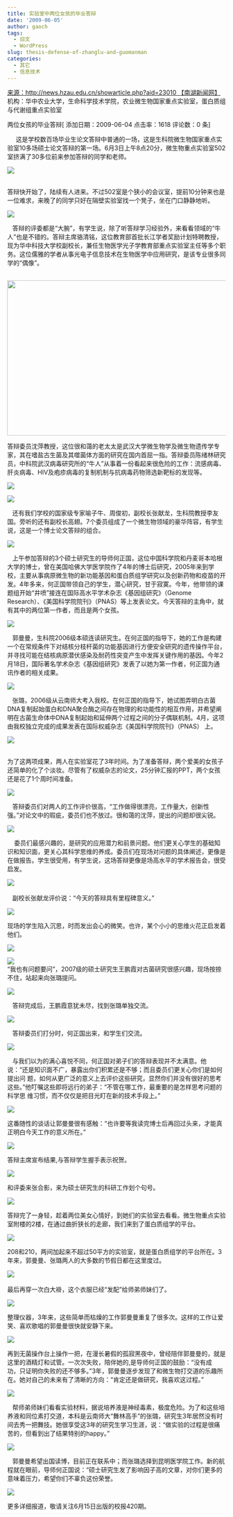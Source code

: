 ```yaml
---
title: 实验室中两位女孩的毕业答辩
date: '2009-06-05'
author: gaoch
tags:
  - 旧文
  - WordPress
slug: thesis-defense-of-zhanglu-and-guomanman
categories:
  - 其它
  - 信息技术
---
```


[来源：http://news.hzau.edu.cn/showarticle.php?aid=23010
【南湖新闻网】](http://news.hzau.edu.cn/showarticle.php?aid=23010)  
机构：华中农业大学，生命科学技术学院，农业微生物国家重点实验室，蛋白质组与代谢组重点实验室  
  
两位女孩的毕业答辩\[ 添加日期：2009-06-04 点击率：1618 评论数：0 条\]

    
这是学校数百场毕业生论文答辩中普通的一场，这是生科院微生物国家重点实验室10多场硕士论文答辩的第一场。6月3日上午8点20分，微生物重点实验室502室挤满了30多位前来参加答辩的同学和老师。

![](http://news.hzau.edu.cn/attachments/200906//20090604123039819.jpg)

     
答辩快开始了，陆续有人进来。不过502室是个狭小的会议室，提前10分钟来也是一位难求，来晚了的同学只好在隔壁实验室找一个凳子，坐在门口静静地听。

![](http://news.hzau.edu.cn/attachments/200906//20090604123109441.jpg)

  
答辩的评委都是“大腕”，有学生说，除了听答辩学习经验外，来看看领域的“牛人”也是不错的。答辩主席骆清铭，这位教育部首批长江学者奖励计划特聘教授，
现为华中科技大学校副校长，兼任生物医学光子学教育部重点实验室主任等多个职务。这位儒雅的学者从事光电子信息技术在生物医学中应用研究，是该专业很多同
学的“偶像”。

  
<img src="http://news.hzau.edu.cn/attachments/200906//20090604123129488.jpg" width="556" height="358" />

答辩委员沈萍教授，这位很和蔼的老太太是武汉大学微生物学及微生物遗传学专家，其在嗜盐古生菌及其噬菌体方面的研究在国内首屈一指。答辩委员陈绪林研究
员，中科院武汉病毒研究所的“牛人”从事着一份看起来很危险的工作：流感病毒、肝炎病毒、HIV及疱疹病毒的复制机制与抗病毒药物筛选新靶标的发现等。

![](http://news.hzau.edu.cn/attachments/200906//20090604123153552.jpg)

![](http://news.hzau.edu.cn/attachments/200906//20090604123202826.jpg)

  
还有我们学校的国家级专家喻子牛、周俊初，副校长张献龙，生科院教授李友国。旁听的还有副校长高翅。7个委员组成了一个微生物领域的豪华阵容，有学生说，这是一个博士论文答辩的组合。

![](http://news.hzau.edu.cn/attachments/200906//20090604123228814.jpg)

  
上午参加答辩的3个硕士研究生的导师何正国，这位中国科学院和丹麦哥本哈根大学的博士，曾在美国哈佛大学医学院作了4年的博士后研究，2005年来到学
校，主要从事病原微生物的新功能基因和蛋白质组学研究以及创新药物和疫苗的开发。4年多来，何正国带领自己的学生，潜心研究，甘于寂寞。今年，他带领的课
题组开始“井喷”接连在国际高水平学术杂志《基因组研究》（Genome
Research）、《美国科学院院刊》（PNAS）等上发表论文。今天答辩的主角中，就有其中的两位第一作者，而且是两个女孩。

![](http://news.hzau.edu.cn/attachments/200906//20090604123252694.jpg)

  
郭曼曼，生科院2006级本硕连读研究生。在何正国的指导下，她的工作是构建一个在常规条件下对结核分枝杆菌的功能基因进行方便安全研究的遗传操作平台，
并寻找可能在结核病原潜伏感染及耐药性突变产生中发挥关键作用的基因。今年2月18日，国际著名学术杂志《基因组研究》发表了以她为第一作者，何正国为通
讯作者的相关成果。

![](http://news.hzau.edu.cn/attachments/200906//20090604123310958.jpg)

  
张璐，2006级从云南师大考入我校。在何正国的指导下，她试图弄明白古菌DNA复制起始蛋白和DNA聚合酶之间存在物理的和功能性的相互作用，并希望阐
明在古菌生命体中DNA复制起始和延伸两个过程之间的分子偶联机制。4月，这项由我校独立完成的成果发表在国际权威杂志《美国科学院院刊》（PNAS）
上。

![](http://news.hzau.edu.cn/attachments/200906//20090604123325438.jpg)  
  

为了这两项成果，两人在实验室花了3年时间。为了准备答辩，两个爱美的女孩子还简单的化了个淡妆。尽管有了权威杂志的论文，25分钟汇报的PPT，两个女孩还是花了1个周时间准备。

![](http://news.hzau.edu.cn/attachments/200906//20090604123339815.jpg)

  
答辩委员们对两人的工作评价很高，“工作做得很漂亮，工作量大，创新性强。”对论文中的瑕疵，委员们也不放过。很和蔼的沈萍，提出的问题却很尖锐。

![](http://news.hzau.edu.cn/attachments/200906//20090604123358243.jpg)

   
委员们最感兴趣的，是研究的应用潜力和前景问题。他们更关心学生的基础知识和知识面，更关心其科学思维的养成。委员们在现场对问题的具体阐述，更像是在做报告。学生很受用，有学生说，这场答辩更像是场高水平的学术报告会，很受启发。

![](http://news.hzau.edu.cn/attachments/200906//20090604123414262.jpg)  
    
   副校长张献龙评价说：“今天的答辩具有里程碑意义。”

![](http://news.hzau.edu.cn/attachments/200906//20090604123634808.jpg)

现场的学生陷入沉思，时而发出会心的微笑。也许，某个小小的思维火花正启发着他们。

![](http://news.hzau.edu.cn/attachments/200906//20090604123452141.jpg)

![](http://news.hzau.edu.cn/attachments/200906//20090604123536937.jpg)  
“我也有问题要问”，2007级的硕士研究生王鹏霞对古菌研究很感兴趣，现场按捺不住，站起来向张璐提问。

![](http://news.hzau.edu.cn/attachments/200906//20090604123655305.jpg)

   答辩完成后，王鹏霞意犹未尽，找到张璐单独交流。

![](http://news.hzau.edu.cn/attachments/200906//20090604123721644.jpg)

   答辩委员们打分时，何正国出来，和学生们交流。

![](http://news.hzau.edu.cn/attachments/200906//20090604123741398.jpg)

  
与我们以为的满心喜悦不同，何正国对弟子们的答辩表现并不太满意。他说：“还是知识面不广，暴露出你们积累还是不够；而且委员们更关心你们是如何提出问
题，如何从更广泛的意义上去评价这些研究，显然你们并没有很好的思考这些。”他叮嘱这些即将远行的弟子：“不管在哪工作，最重要的是怎样思考问题的科学思
维习惯，而不仅仅是把目光盯在新的技术手段上。”

![](http://news.hzau.edu.cn/attachments/200906//20090604123805465.jpg)

这番随性的谈话让郭曼曼很有感触：“也许要等我读完博士后再回过头来，才能真正明白今天工作的意义所在。”

![](http://news.hzau.edu.cn/attachments/200906//20090604123815474.jpg)

  
答辩主席宣布结果,与答辩学生握手表示祝贺。

![](http://news.hzau.edu.cn/attachments/200906//20090604123826862.jpg)

和评委来张合影，来为硕士研究生的科研工作划个句号。

![](http://news.hzau.edu.cn/attachments/200906//20090604123835589.jpg)

  
答辩完了一身轻，趁着两位美女心情好，到她们的实验室去看看。微生物重点实验室附楼的2楼，在通过曲折狭长的走廊，我们来到了蛋白质组学的平台。

![](http://news.hzau.edu.cn/attachments/200906//20090604123855618.jpg)

208和210，两间加起来不超过50平方的实验室，就是蛋白质组学的平台所在。3年来，郭曼曼、张璐两人的大多数的节假日都在这里度过。

![](http://news.hzau.edu.cn/attachments/200906//20090604123905412.jpg)  
    
最后再穿一次白大褂，这个衣服已经“发配”给师弟师妹们了。

![](http://news.hzau.edu.cn/attachments/200906//20090604123914961.jpg)

整理仪器，3年来，这些简单而枯燥的工作郭曼曼重复了很多次。这样的工作让爱笑、喜欢歌唱的郭曼曼很快就安静下来。

![](http://news.hzau.edu.cn/attachments/200906//20090604123928812.jpg)

  
再到无菌操作台上操作一把，在漫长暑假的孤寂黑夜中，曾经陪伴郭曼曼的，就是这里的酒精灯和试管。一次次失败，陪伴她的,是导师何正国的鼓励：“没有成
功，只证明你失败的还不够多。”3年，郭曼曼逐步发现了和微生物打交道的乐趣所在。她对自己的未来有了清晰的方向：“肯定还是做研究，我喜欢这过程。”

![](http://news.hzau.edu.cn/attachments/200906//20090604124244858.jpg)

  
帮师弟师妹们看看实验材料，据说培养液是神经毒素，极度危险。为了和这些培养液和同位素打交道，本科是云南师大“舞林高手”的张璐，研究生3年居然没有时
间去秀一把舞技。她很享受这3年的研究生学习生涯，说：“做实验的过程是很痛苦的，但看到出了结果特别的happy。”

![](http://news.hzau.edu.cn/attachments/200906//20090604124004959.jpg)

  
  
郭曼曼希望出国读博，目前正在联系中；而张璐选择到昆明医学院工作。新的航程就在眼前，导师何正国说：“硕士研究生发了影响因子高的文章，对你们更多的意味着压力，希望你们不辜负这份荣誉。

![](http://news.hzau.edu.cn/attachments/200906//20090604124014633.jpg)

更多详细报道，敬请关注6月15日出版的校报420期。
